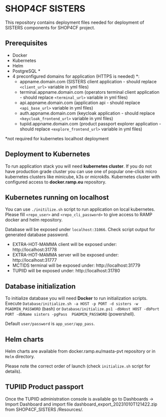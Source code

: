 # SHOP4CF SISTERS

This repository contains deployment files needed for deployment of SISTERS components for SHOP4CF project.

## Prerequisites
* Docker
* Kubernetes
* Helm
* PostgreSQL * 
* 4 preconfigured domains for application (HTTPS is needed) *:
    * appname.domain.com (SISTERS client application - should replace ``<client_url>`` variable in yml files)
    * terminal.appname.domain.com (operators terminal client application - should replace ``<terminal_url>`` variable in yml files)
    * api.appname.domain.com (application api - should replace ``<api_base_url>`` variable in yml files)
    * auth.appname.domain.com (keycloak application - should replace ``<keycloak_frontend_url>`` variable in yml files)
    * tupiid.appname.domain.com (product passport explorer application - should replace ``<explore_frontend_url>`` variable in yml files)


*not required for kubernetes localhost deployment
## Deployment to Kubernetes
To run application stack you will need **kubernetes cluster**. If you do not have production grade cluster you can use one of popular one-click micro kubernetes clusters like minicube, k3s or microk8s.
Kubernetes cluster with configured access to **docker.ramp.eu** repository.

## Kubernetes running on localhost
You can use ``./initilize.sh`` script to run application on local kubernetes. Please fill ``<repo_user>`` and ``<repo_cli_password>`` to give access to RAMP docker and helm 
repository.

Database will be exposed under ``localhost:31066``. Check script output for generated database password.
* EXTRA-HOT-MAMMA client will be exposed under: http://localhost:31778
* EXTRA-HOT-MAMMA server will be exposed under: http://localhost:31777
* MCTIDS terminal will be exposed under: http://localhost:31779
* TUPIID will be exposed under: http://localhost:31780


## Database initialization
To initialize database you will need **Docker** to run initialization scripts.
Execute ``Database/initialize.sh -a HOST -p PORT -d sisters -w PGADMIN_PASSWORD`` (bash) or ``Database/initialize.ps1 -dbHost HOST -dbPort PORT -dbName sisters -pgPass 
PGADMIN_PASSWORD`` (powershell).

Default ``user/password`` is ``app_user/app_pass``.

## Helm charts
Helm charts are available from docker.ramp.eu/masta-pvt repository or in ``Helm`` directory. 

Please note the correct order of launch (check ``initialize.sh`` script for details).
  
## TUPIID Product passport
Once the TUPIID administration console is available go to Dashboards -> Import Dashboard and import file dashboard_export_20231010T121422.zip from SHOP4CF_SISTERS
/Resources/.
